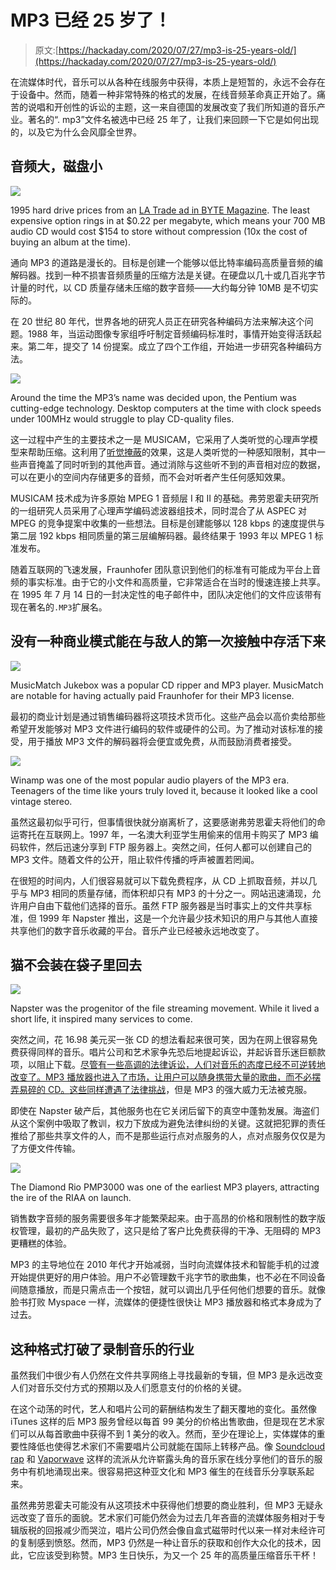 # MP3 已经 25 岁了！

> 原文:[https://hackaday.com/2020/07/27/mp3-is-25-years-old/](https://hackaday.com/2020/07/27/mp3-is-25-years-old/)

在流媒体时代，音乐可以从各种在线服务中获得，本质上是短暂的，永远不会存在于设备中。然而，随着一种非常特殊的格式的发展，在线音频革命真正开始了。痛苦的说唱和开创性的诉讼的主题，这一来自德国的发展改变了我们所知道的音乐产业。著名的“. mp3”文件名被选中已经 25 年了，让我们来回顾一下它是如何出现的，以及它为什么会风靡全世界。

## 音频大，磁盘小

[![](../Images/e55852baf6cccac59a15c27d1c8b2f87.png)](https://hackaday.com/wp-content/uploads/2020/07/1995-hard-disk-prices.png)

1995 hard drive prices from an [LA Trade ad in BYTE Magazine](https://archive.org/details/byte-magazine-1995-09/page/n193/mode/2up). The least expensive option rings in at $0.22 per megabyte, which means your 700 MB audio CD would cost $154 to store without compression (10x the cost of buying an album at the time).

通向 MP3 的道路是漫长的。目标是创建一个能够以低比特率编码高质量音频的编解码器。找到一种不损害音频质量的压缩方法是关键。在硬盘以几十或几百兆字节计量的时代，以 CD 质量存储未压缩的数字音频——大约每分钟 10MB 是不切实际的。

在 20 世纪 80 年代，世界各地的研究人员正在研究各种编码方法来解决这个问题。1988 年，当运动图像专家组呼吁制定音频编码标准时，事情开始变得活跃起来。第二年，提交了 14 份提案。成立了四个工作组，开始进一步研究各种编码方法。

![](../Images/a09bec3d203fcf03b275141aebd83ce0.png)

Around the time the MP3’s name was decided upon, the Pentium was cutting-edge technology. Desktop computers at the time with clock speeds under 100MHz would struggle to play CD-quality files.

这一过程中产生的主要技术之一是 MUSICAM，它采用了人类听觉的心理声学模型来帮助压缩。这利用了[听觉掩蔽](https://en.wikipedia.org/wiki/Auditory_masking)的效果，这是人类听觉的一种感知限制，其中一些声音掩盖了同时听到的其他声音。通过消除与这些听不到的声音相对应的数据，可以在更小的空间内存储更多的音频，而不会对听者产生任何感知效果。

MUSICAM 技术成为许多原始 MPEG 1 音频层 I 和 II 的基础。弗劳恩霍夫研究所的一组研究人员采用了心理声学编码滤波器组技术，同时混合了从 ASPEC 对 MPEG 的竞争提案中收集的一些想法。目标是创建能够以 128 kbps 的速度提供与第二层 192 kbps 相同质量的第三层编解码器。最终结果于 1993 年以 MPEG 1 标准发布。

随着互联网的飞速发展，Fraunhofer 团队意识到他们的标准有可能成为平台上音频的事实标准。由于它的小文件和高质量，它非常适合在当时的慢速连接上共享。在 1995 年 7 月 14 日的一封决定性的电子邮件中，团队决定他们的文件应该带有现在著名的`.MP3`扩展名。

## 没有一种商业模式能在与敌人的第一次接触中存活下来

![](../Images/c660c5d66a6b366f6986eaffb57f1bcf.png)

MusicMatch Jukebox was a popular CD ripper and MP3 player. MusicMatch are notable for having actually paid Fraunhofer for their MP3 license.

最初的商业计划是通过销售编码器将这项技术货币化。这些产品会以高价卖给那些希望开发能够对 MP3 文件进行编码的软件或硬件的公司。为了推动对该标准的接受，用于播放 MP3 文件的解码器将会便宜或免费，从而鼓励消费者接受。

![](../Images/8f324dedd8d89987449c95eea7bb17b9.png)

Winamp was one of the most popular audio players of the MP3 era. Teenagers of the time like yours truly loved it, because it looked like a cool vintage stereo.

虽然这最初似乎可行，但事情很快就分崩离析了，这要感谢弗劳恩霍夫将他们的命运寄托在互联网上。1997 年，一名澳大利亚学生用偷来的信用卡购买了 MP3 编码软件，然后迅速分享到 FTP 服务器上。突然之间，任何人都可以创建自己的 MP3 文件。随着文件的公开，阻止软件传播的呼声被置若罔闻。

在很短的时间内，人们很容易就可以下载免费程序，从 CD 上抓取音频，并以几乎与 MP3 相同的质量存储，而体积却只有 MP3 的十分之一。网站迅速涌现，允许用户自由下载他们选择的音乐。虽然 FTP 服务器是当时事实上的文件共享标准，但 1999 年 Napster 推出，这是一个允许最少技术知识的用户与其他人直接共享他们的数字音乐收藏的平台。音乐产业已经被永远地改变了。

## 猫不会装在袋子里回去

![](../Images/45035deea5726901f95cb01ddedf0b9d.png)

Napster was the progenitor of the file streaming movement. While it lived a short life, it inspired many services to come.

突然之间，花 16.98 美元买一张 CD 的想法看起来很可笑，因为在网上很容易免费获得同样的音乐。唱片公司和艺术家争先恐后地提起诉讼，并起诉音乐迷巨额款项，以阻止下载。[尽管有一些高调的法律诉讼，人们对音乐的态度已经不可逆转地改变了。MP3 播放器也进入了市场，让用户可以随身携带大量的歌曲，而不必摆弄易碎的 CD。](https://ultimateclassicrock.com/metallica-napster-lawsuit/)[这些同样遭遇了法律挑战](https://cyber.harvard.edu/property00/MP3/rio.html)，但是 MP3 的强大威力无法被克服。

即使在 Napster 破产后，其他服务也在它关闭后留下的真空中蓬勃发展。海盗们从这个案例中吸取了教训，权力下放成为避免法律纠纷的关键。这就把犯罪的责任推给了那些共享文件的人，而不是那些运行点对点服务的人，点对点服务仅仅是为了方便文件传输。

![](../Images/edc819eb34c07f8a17e47e8cae39e925.png)

The Diamond Rio PMP3000 was one of the earliest MP3 players, attracting the ire of the RIAA on launch.

销售数字音频的服务需要很多年才能繁荣起来。由于高昂的价格和限制性的数字版权管理，最初的产品失败了，这只是给了客户比免费获得的干净、无阻碍的 MP3 更糟糕的体验。

MP3 的主导地位在 2010 年代才开始减弱，当时向流媒体技术和智能手机的过渡开始提供更好的用户体验。用户不必管理数千兆字节的歌曲集，也不必在不同设备间随意播放，而是只需点击一个按钮，就可以调出几乎任何他们想要的音乐。就像脸书打败 Myspace 一样，流媒体的便捷性很快让 MP3 播放器和格式本身成为了过去。

## 这种格式打破了录制音乐的行业

虽然我们中很少有人仍然在文件共享网络上寻找最新的专辑，但 MP3 是永远改变人们对音乐交付方式的预期以及人们愿意支付的价格的关键。

在这个动荡的时代，艺人和唱片公司的薪酬结构发生了翻天覆地的变化。虽然像 iTunes 这样的后 MP3 服务曾经以每首 99 美分的价格出售歌曲，但是现在艺术家们可以从每首歌曲中获得不到 1 美分的收入。然而，至少在理论上，实体媒体的重要性降低也使得艺术家们不需要唱片公司就能在国际上转移产品。像 [Soundcloud rap](https://pitchfork.com/thepitch/how-raps-soundcloud-generation-changed-the-music-business-forever/) 和 [Vaporwave](https://www.esquire.com/entertainment/music/a47793/what-happened-to-vaporwave/) 这样的流派从允许崭露头角的音乐家在线分享他们的音乐的服务中有机地涌现出来。很容易把这种亚文化和 MP3 催生的在线音乐分享联系起来。

虽然弗劳恩霍夫可能没有从这项技术中获得他们想要的商业胜利，但 MP3 无疑永远改变了音乐的面貌。艺术家们可能仍然会为过去几年吝啬的流媒体服务相对于专辑版税的回报减少而哭泣，唱片公司仍然会像自盒式磁带时代以来一样对未经许可的复制感到愤怒。然而，MP3 仍然是一种让音乐的获取和创作大众化的技术，因此，它应该受到称赞。MP3 生日快乐，为又一个 25 年的高质量压缩音乐干杯！